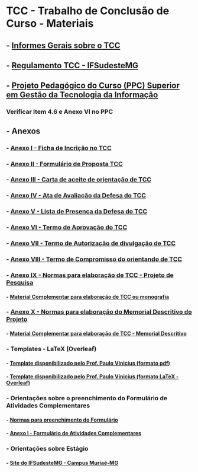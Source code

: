 # TCC - Trabalho de Conclusão de Curso - Materiais 

## - [Informes Gerais sobre o TCC](https://docs.google.com/presentation/d/1rz3bJNg44TnuWu-1UdK4qHxacWrqy8DW/edit?usp=sharing&ouid=107938724732263871049&rtpof=true&sd=true)

## - [Regulamento TCC - IFSudesteMG](https://www.ifsudestemg.edu.br/documentos-institucionais/unidades/reitoria/pro-reitorias/ensino/graduacao/trabalho-de-conclusao-de-curso-tcc)

## - [Projeto Pedagógico do Curso (PPC) Superior em Gestão da Tecnologia da Informação](https://sig.ifsudestemg.edu.br/sigaa/verProducao?idProducao=566947&&key=667d9e6f936dd330cc01e8622a934800)

### Verificar Item 4.6 e Anexo VI no PPC

## - Anexos 

### - [Anexo I - Ficha de Incrição no TCC](https://docs.google.com/document/d/1s2qwc55qHw3eOGW5vNhAGkJPYLxxlZVZ/edit?usp=sharing&ouid=107938724732263871049&rtpof=true&sd=true)

### - [Anexo II - Formulário de Proposta TCC](https://docs.google.com/document/d/1s5nxqJJGhkUa_ArEOA3Sv-h-kBEfLsZM/edit?usp=sharing&ouid=107938724732263871049&rtpof=true&sd=true)

### - [Anexo III - Carta de aceite de orientação de TCC](https://docs.google.com/document/d/1s81CLHSi4ElYwIb4mhoX03TRABOSORIS/edit?usp=sharing&ouid=107938724732263871049&rtpof=true&sd=true)

### - [Anexo IV - Ata de Avaliação da Defesa do TCC](https://docs.google.com/document/d/1sFp3k-T4ustInm9LpxnPzUGLESdZxYoi/edit?usp=sharing&ouid=107938724732263871049&rtpof=true&sd=true)

### - [Anexo V - Lista de Presença da Defesa do TCC](https://docs.google.com/document/d/1sGUvs0rvD35VLIFjl74mwiPvasG39-or/edit?usp=sharing&ouid=107938724732263871049&rtpof=true&sd=true)

### - [Anexo VI - Termo de Aprovação do TCC](https://docs.google.com/document/d/1sJDt2sXvjOQ6VXuLXOJU0nurgfnu938X/edit?usp=sharing&ouid=107938724732263871049&rtpof=true&sd=true)

### - [Anexo VII - Termo de Autorização de divulgação de TCC](https://docs.google.com/document/d/1sPZuz2n2mfatGzpNfBoN3E0e61jOD9V4/edit?usp=sharing&ouid=107938724732263871049&rtpof=true&sd=true)

### - [Anexo VIII - Termo de Compromisso do orientando de TCC](https://docs.google.com/document/d/1sSoip45qJWh3MI9d4vqbrjmLTBbs3kdZ/edit?usp=sharing&ouid=107938724732263871049&rtpof=true&sd=true)

### - [Anexo IX - Normas para elaboração de TCC - Projeto de Pesquisa](https://docs.google.com/document/d/1sTpo0Pc7CLNqkb7EiYDXoiKyF52X1W4I/edit?usp=sharing&ouid=107938724732263871049&rtpof=true&sd=true)

#### - [Material Complementar para elaboração de TCC ou monografia](https://docs.google.com/document/d/1saQVTht9Ggt1I6lyzuVjtKLkSoHc09u4/edit?usp=sharing&ouid=107938724732263871049&rtpof=true&sd=true)

### - [Anexo X - Normas para elaboração do Memorial Descritivo do Projeto](https://docs.google.com/document/d/1sUsar10N8k7-Ug_Xh19d_vAvlAW_6kbn/edit?usp=sharing&ouid=107938724732263871049&rtpof=true&sd=true)

#### - [Material Complementar para elaboração de TCC - Memorial Descritivo](https://docs.google.com/document/d/1vzXdyzRcFrAvr7qFDshfq5gVHh1NDDmp/edit?usp=sharing&ouid=107938724732263871049&rtpof=true&sd=true)

### - Templates - LaTeX (Overleaf)

#### - [Template disponibilizado pelo Prof. Paulo Vinicius (formato pdf)](https://drive.google.com/file/d/1w3AnFUHrIGu5Mm-TadKsSYBuFSWgEZgS/view?usp=sharing)

#### - [Template disponibilizado pelo Prof. Paulo Vinicius (formato LaTeX - Overleaf)](https://drive.google.com/file/d/1w1hjy2EE9vd8NzkOlQFfrxt6ogKvgBfc/view?usp=sharing)

### - Orientações sobre o preenchimento do Formulário de Atividades Complementares

#### - [Normas para preenchimento do Formulário](https://drive.google.com/file/d/1w6gABsUVpz9UFxQxgNk6ckP5sg3gXcJ6/view?usp=sharing)

#### - [Anexo I - Formulário de Atividades Complementares](https://docs.google.com/document/d/1w75ZpgJrbSWOs8aU7HMCA5rCWRhl3Ry4/edit?usp=sharing&ouid=107938724732263871049&rtpof=true&sd=true)


### - Orientações sobre Estágio

#### - [Site do IFSudesteMG - Campus Muriaé-MG](https://www.ifsudestemg.edu.br/muriae/institucional/extensao/estagios-e-egressos/estatios)


